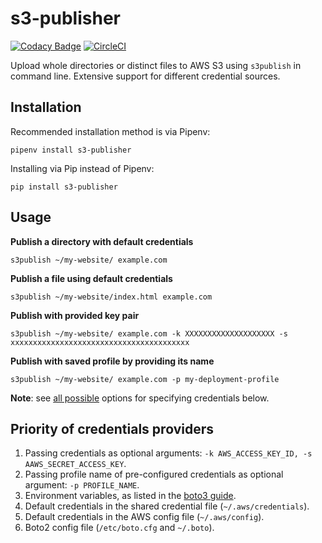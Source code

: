 # s3-publisher

[![Codacy Badge](https://api.codacy.com/project/badge/Grade/91264fd782414d7c8c40d7e2dbc4254a)](https://www.codacy.com/app/vagiz.d/s3-publisher?utm_source=github.com&amp;utm_medium=referral&amp;utm_content=vduseev/s3-publisher&amp;utm_campaign=Badge_Grade)
[![CircleCI](https://circleci.com/gh/vduseev/s3-publisher/tree/master.svg?style=shield)](https://circleci.com/gh/vduseev/s3-publisher/tree/master)

Upload whole directories or distinct files to AWS S3 using `s3publish` in command line. Extensive support for different credential sources.

## Installation

Recommended installation method is via Pipenv:
```
pipenv install s3-publisher
```

Installing via Pip instead of Pipenv:
```
pip install s3-publisher
```

## Usage

**Publish a directory with default credentials**
```
s3publish ~/my-website/ example.com
```

**Publish a file using default credentials**
```
s3publish ~/my-website/index.html example.com
```

**Publish with provided key pair**
```
s3publish ~/my-website/ example.com -k XXXXXXXXXXXXXXXXXXXX -s xxxxxxxxxxxxxxxxxxxxxxxxxxxxxxxxxxxxxxxx
```

**Publish with saved profile by providing its name**
```
s3publish ~/my-website/ example.com -p my-deployment-profile
```

**Note**: see [all possible](#priority-of-credentials-providers) options for specifying credentials below.

## Priority of credentials providers

1. Passing credentials as optional arguments: `-k AWS_ACCESS_KEY_ID, -s AAWS_SECRET_ACCESS_KEY`.
1. Passing profile name of pre-configured credentials as optional argument: `-p PROFILE_NAME`.
1. Environment variables, as listed in the [boto3 guide](http://boto3.readthedocs.io/en/latest/guide/configuration.html#environment-variable-configuration).
1. Default credentials in the shared credential file (`~/.aws/credentials`).
1. Default credentials in the AWS config file (`~/.aws/config`).
1. Boto2 config file (`/etc/boto.cfg` and `~/.boto`).

